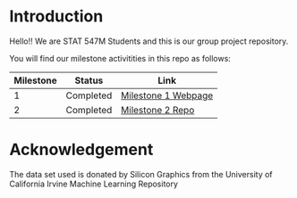 # Introduction


Hello!! We are STAT 547M Students and this is our group project repository.

You will find our milestone activitities in this repo as follows:

|Milestone|Status|Link|
| ----------- | ----------- | ----------- |
|1|Completed|[Milestone 1 Webpage](https://stat547-ubc-2019-20.github.io/group_06/Milestone_1/Milestone-1.html)|
|2|Completed|[Milestone 2 Repo](https://github.com/STAT547-UBC-2019-20/group_06/tree/master/Milestone_2) | 

# Acknowledgement

The data set used is donated by Silicon Graphics from the University of California Irvine Machine Learning Repository
 
